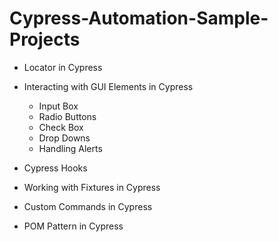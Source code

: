 # Cypress-Automation-Sample-Projects

* Locator in Cypress
* Interacting with GUI Elements in Cypress
  - Input Box
  - Radio Buttons
  - Check Box
  - Drop Downs
  - Handling Alerts
  
* Cypress Hooks
* Working with Fixtures in Cypress
* Custom Commands in Cypress
* POM Pattern in Cypress
